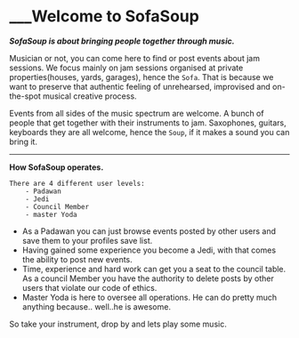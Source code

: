 # ___Welcome to SofaSoup
***SofaSoup is about bringing people together through music.***

Musician or not, you can come here to find or post events about jam sessions.
We focus mainly on jam sessions organised at private properties(houses, yards, garages), 
hence the `Sofa`. That is because we want to preserve that authentic feeling of
unrehearsed, improvised and on-the-spot musical creative process.

Events from all sides of the music spectrum are welcome. A bunch of people that get together 
with their instruments to jam. Saxophones, guitars, keyboards they are all welcome, hence the 
`Soup`, if it makes a sound you can bring it.

____________________________________________________________________
**How SofaSoup operates.**

	There are 4 different user levels:
		- Padawan
		- Jedi
		- Council Member
		- master Yoda

* As a Padawan you can just browse events posted by other users and save them to your 
profiles save list.
* Having gained some experience you become a Jedi, with that comes the ability to post 
new events.
* Time, experience and hard work can get you a seat to the council table. As a council 
Member you have the authority to delete posts by other users that violate our 
code of ethics.
* Master Yoda is here to oversee all operations. He can do pretty much anything because..
well..he is awesome.


So take your instrument, drop by and lets play some music.
